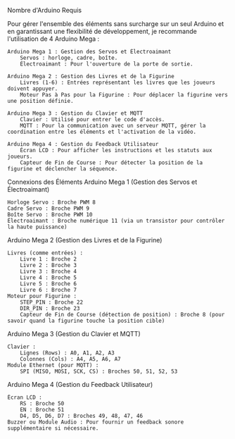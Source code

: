 Nombre d'Arduino Requis

Pour gérer l'ensemble des éléments sans surcharge sur un seul Arduino et en garantissant une flexibilité de développement, je recommande l'utilisation de 4 Arduino Mega :

    Arduino Mega 1 : Gestion des Servos et Électroaimant
        Servos : horloge, cadre, boîte.
        Électroaimant : Pour l'ouverture de la porte de sortie.

    Arduino Mega 2 : Gestion des Livres et de la Figurine
        Livres (1-6) : Entrées représentant les livres que les joueurs doivent appuyer.
        Moteur Pas à Pas pour la Figurine : Pour déplacer la figurine vers une position définie.

    Arduino Mega 3 : Gestion du Clavier et MQTT
        Clavier : Utilisé pour entrer le code d'accès.
        MQTT : Pour la communication avec un serveur MQTT, gérer la coordination entre les éléments et l'activation de la vidéo.

    Arduino Mega 4 : Gestion du Feedback Utilisateur
        Écran LCD : Pour afficher les instructions et les statuts aux joueurs.
        Capteur de Fin de Course : Pour détecter la position de la figurine et déclencher la séquence.

Connexions des Éléments
Arduino Mega 1 (Gestion des Servos et Électroaimant)

    Horloge Servo : Broche PWM 8
    Cadre Servo : Broche PWM 9
    Boîte Servo : Broche PWM 10
    Électroaimant : Broche numérique 11 (via un transistor pour contrôler la haute puissance)

Arduino Mega 2 (Gestion des Livres et de la Figurine)

    Livres (comme entrées) :
        Livre 1 : Broche 2
        Livre 2 : Broche 3
        Livre 3 : Broche 4
        Livre 4 : Broche 5
        Livre 5 : Broche 6
        Livre 6 : Broche 7
    Moteur pour Figurine :
        STEP_PIN : Broche 22
        DIR_PIN : Broche 23
        Capteur de Fin de Course (détection de position) : Broche 8 (pour savoir quand la figurine touche la position cible)

Arduino Mega 3 (Gestion du Clavier et MQTT)

    Clavier :
        Lignes (Rows) : A0, A1, A2, A3
        Colonnes (Cols) : A4, A5, A6, A7
    Module Ethernet (pour MQTT) :
        SPI (MISO, MOSI, SCK, CS) : Broches 50, 51, 52, 53

Arduino Mega 4 (Gestion du Feedback Utilisateur)

    Écran LCD :
        RS : Broche 50
        EN : Broche 51
        D4, D5, D6, D7 : Broches 49, 48, 47, 46
    Buzzer ou Module Audio : Pour fournir un feedback sonore supplémentaire si nécessaire.